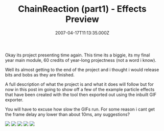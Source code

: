 ﻿---
coverImage: /images/fallback-post-header.png
date: '2007-04-17T11:13:35.000Z'
tags: []
title: ChainReaction (part1) - Effects Preview
oldUrl: /actionscript/chainreaction-part1-effects-preview
---

Okay its project presenting time again. This time its a biggie, its my final year main module, 60 credits of year-long projectness (not a word i know).

<!-- more -->

Well its almost getting to the end of the project and i thought i would release bits and bobs as they are finished.

A full description of what the project is and what it does will follow but for now in this post im going to show off a few of the example particle effects that have been created with the tool then exported out using the inbuilt GIF exporter.

You will have to excuse how slow the GIFs run. For some reason i cant get the frame delay any lower than about 10ms, any suggestions?

![](https://www.mikecann.blog/Images/ChainReaction/snow.gif)
![](https://www.mikecann.blog/Images/ChainReaction/sparks.gif)
![](https://www.mikecann.blog/Images/ChainReaction/fireworks01.gif)
![](https://www.mikecann.blog/Images/ChainReaction/fire01.gif)
![](https://www.mikecann.blog/Images/ChainReaction/matrixCode.gif)
